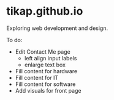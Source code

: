 # tikap.github.io

Exploring web development and design.

To do:
- Edit Contact Me page
    - left align input labels
    - enlarge text box
- Fill content for hardware
- Fill content for IT
- Fill content for software
- Add visuals for front page
